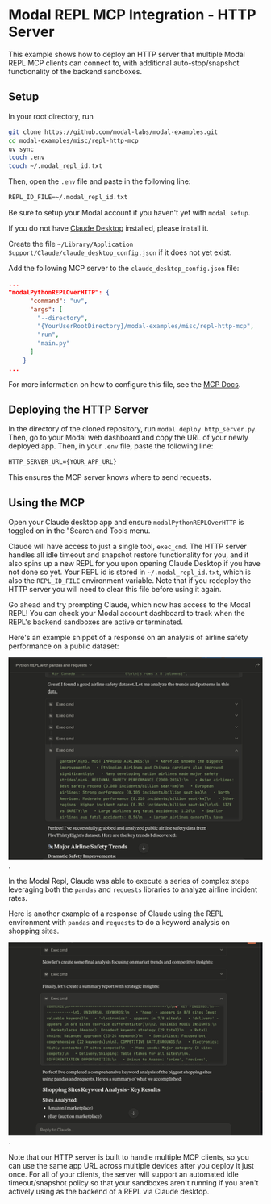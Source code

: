 # Modal REPL MCP Integration - HTTP Server


This example shows how to deploy an HTTP server that multiple Modal REPL MCP clients can connect to, with additional auto-stop/snapshot functionality of the backend sandboxes.

## Setup

In your root directory, run
```bash
git clone https://github.com/modal-labs/modal-examples.git
cd modal-examples/misc/repl-http-mcp
uv sync
touch .env
touch ~/.modal_repl_id.txt
```

Then, open the `.env` file and paste in the following line: 
```txt
REPL_ID_FILE=~/.modal_repl_id.txt
```


Be sure to setup your Modal account if you haven't yet with `modal setup`.

If you do not have [Claude Desktop](https://claude.ai/download) installed, please install it. 

Create the file `~/Library/Application Support/Claude/claude_desktop_config.json` if it does not yet exist.

Add the following MCP server to the `claude_desktop_config.json` file:


```json
...
"modalPythonREPLOverHTTP": {
      "command": "uv",
      "args": [
        "--directory",
        "{YourUserRootDirectory}/modal-examples/misc/repl-http-mcp",
        "run",
        "main.py"
      ]
    }
...

```

For more information on how to configure this file, see the [MCP Docs](https://modelcontextprotocol.info/docs/quickstart/user/).



## Deploying the HTTP Server
In the directory of the cloned repository, run `modal deploy http_server.py`. Then, go to your Modal web dashboard and copy the URL of your newly deployed app. Then, in your `.env` file, paste the following line:

```txt
HTTP_SERVER_URL={YOUR_APP_URL}
```

This ensures the MCP server knows where to send requests.


## Using the MCP

Open your Claude desktop app and ensure `modalPythonREPLOverHTTP` is toggled on in the "Search and Tools menu.

Claude will have access to just a single tool, `exec_cmd`. The HTTP server handles all idle timeout and snapshot restore functionality for you, and it also spins up a new REPL for you upon opening Claude Desktop if you have not done so yet. Your REPL id is stored in `~/.modal_repl_id.txt`, which is also the `REPL_ID_FILE` environment variable. Note that if you redeploy the HTTP server you will need to clear this file before using it again.





Go ahead and try prompting Claude, which now has access to the Modal REPL! You can check your Modal account dashboard to track when the REPL's backend sandboxes are active or terminated.

Here's an example snippet of a response on an analysis of airline safety performance on a public dataset:

![Example Response](./README_utils/example_response.png).


In the Modal Repl, Claude was able to execute a series of complex steps leveraging both the `pandas` and `requests` libraries to analyze airline incident rates.


Here is another example of a response of Claude using the REPL environment with `pandas` and `requests` to do a keyword analysis on shopping sites.

![Example Response 2](./README_utils/shopping_keyword.png).


Note that our HTTP server is built to handle multiple MCP clients, so you can use the same app URL across multiple devices after you deploy it just once. For all of your clients, the server will support an automated idle timeout/snapshot policy so that your sandboxes aren't running if you aren't actively using as the backend of a REPL via Claude desktop.